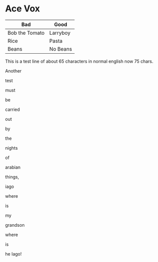 # Ace Vox

| Bad | Good |
| --- | ---  |
| Bob the Tomato | Larryboy |
| Rice | Pasta |
| Beans | No Beans |

This is a test line of about 65 characters in normal english now 75 chars.

Another

test


must

be 

carried

out

by

the 

nights

of

arabian

things,

iago

where

is 

my 

grandson

where

is

he Iago!